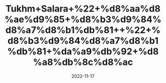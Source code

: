---
title: 'Tukhm+Salara+%22+%d8%aa%d8%ae%d9%85+%d8%b3%d9%84%d8%a7%d8%b1%db%81++%22+%d8%b3%d9%84%d8%a7%d8%b1%db%81+%da%a9%db%92+%d8%a8%db%8c%d8%ac'
date: '2022-11-17' 
metatag: '' 
inventory: '0' 
draft: false 
# meta description 
shortDescripton: 'Sarvali+Seeds%22++Seeds+with+sugar+is+prescribed+against+dysentery+and+Whole+plant+used+as+antidote+for+snake-poison.'
description: 'Seed+%d8%aa%d8%ae%d9%85++%d8%a8%db%8c%d8%ac'
longdescription: ''
tags: ''
brand: ''
subCategory: ''
sellCount: '0'
featured: True
# product Price
price: '20.0'
# Product Short Description
shortDescription: 'Sarvali+Seeds%22++Seeds+with+sugar+is+prescribed+against+dysentery+and+Whole+plant+used+as+antidote+for+snake-poison.'
productID: '46BE6D54-0439-ED11-9968-005056B3A416'
type: 'products'
category: 'Seed+%d8%aa%d8%ae%d9%85++%d8%a8%db%8c%d8%ac' 
thumnailproduct: 'https://eraconnect.blob.core.windows.net/product-images/aminsaddiquidawakhana/474a6c37-34e5-4588-843c-622ad6783bf5.webp' 
images:
  - image: 'https://eraconnect.blob.core.windows.net/product-images/aminsaddiquidawakhana/474a6c37-34e5-4588-843c-622ad6783bf5.webp'  
Variants:
---